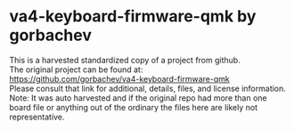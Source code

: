 
# va4-keyboard-firmware-qmk by gorbachev  
This is a harvested standardized copy of a project from github.  
The original project can be found at:  
https://github.com/gorbachev/va4-keyboard-firmware-qmk  
Please consult that link for additional, details, files, and license information.  
Note: It was auto harvested and if the original repo had more than one board file or anything out of the ordinary the files here are likely not representative.  
    